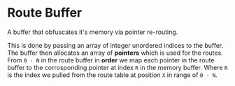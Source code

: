 # Route Buffer
A buffer that obfuscates it's memory via pointer re-routing.


This is done by passing an array of integer unordered indices to the buffer. The buffer then allocates an array of **pointers** which is used for the routes. From `0 - N` in the route buffer in **order** we map each pointer in the route buffer to the corrosponding pointer at index `R` in the memory buffer. Where `R` is the index we pulled from the route table at position `X` in range of `0 - N`.
